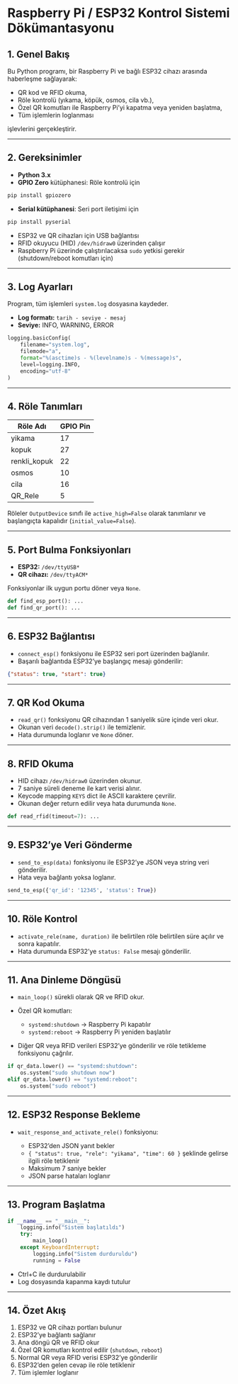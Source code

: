 # Raspberry Pi / ESP32 Kontrol Sistemi Dökümantasyonu

## 1. Genel Bakış

Bu Python programı, bir Raspberry Pi ve bağlı ESP32 cihazı arasında haberleşme sağlayarak:

* QR kod ve RFID okuma,
* Röle kontrolü (yıkama, köpük, osmos, cila vb.),
* Özel QR komutları ile Raspberry Pi’yi kapatma veya yeniden başlatma,
* Tüm işlemlerin loglanması

işlevlerini gerçekleştirir.

---

## 2. Gereksinimler

* **Python 3.x**
* **GPIO Zero** kütüphanesi: Röle kontrolü için

```bash
pip install gpiozero
```

* **Serial kütüphanesi**: Seri port iletişimi için

```bash
pip install pyserial
```

* ESP32 ve QR cihazları için USB bağlantısı
* RFID okuyucu (HID) `/dev/hidraw0` üzerinden çalışır
* Raspberry Pi üzerinde çalıştırılacaksa `sudo` yetkisi gerekir (shutdown/reboot komutları için)

---

## 3. Log Ayarları

Program, tüm işlemleri `system.log` dosyasına kaydeder.

* **Log formatı:** `tarih - seviye - mesaj`
* **Seviye:** INFO, WARNING, ERROR

```python
logging.basicConfig(
    filename="system.log",
    filemode="a",
    format="%(asctime)s - %(levelname)s - %(message)s",
    level=logging.INFO,
    encoding="utf-8"
)
```

---

## 4. Röle Tanımları

| Röle Adı     | GPIO Pin |
| ------------ | -------- |
| yikama       | 17       |
| kopuk        | 27       |
| renkli_kopuk | 22       |
| osmos        | 10       |
| cila         | 16       |
| QR_Rele      | 5        |

Röleler `OutputDevice` sınıfı ile `active_high=False` olarak tanımlanır ve başlangıçta kapalıdır (`initial_value=False`).

---

## 5. Port Bulma Fonksiyonları

* **ESP32:** `/dev/ttyUSB*`
* **QR cihazı:** `/dev/ttyACM*`

Fonksiyonlar ilk uygun portu döner veya `None`.

```python
def find_esp_port(): ...
def find_qr_port(): ...
```

---

## 6. ESP32 Bağlantısı

* `connect_esp()` fonksiyonu ile ESP32 seri port üzerinden bağlanılır.
* Başarılı bağlantıda ESP32’ye başlangıç mesajı gönderilir:

```json
{"status": true, "start": true}
```

---

## 7. QR Kod Okuma

* `read_qr()` fonksiyonu QR cihazından 1 saniyelik süre içinde veri okur.
* Okunan veri `decode().strip()` ile temizlenir.
* Hata durumunda loglanır ve `None` döner.

---

## 8. RFID Okuma

* HID cihazı `/dev/hidraw0` üzerinden okunur.
* 7 saniye süreli deneme ile kart verisi alınır.
* Keycode mapping `KEYS` dict ile ASCII karaktere çevrilir.
* Okunan değer return edilir veya hata durumunda `None`.

```python
def read_rfid(timeout=7): ...
```

---

## 9. ESP32’ye Veri Gönderme

* `send_to_esp(data)` fonksiyonu ile ESP32’ye JSON veya string veri gönderilir.
* Hata veya bağlantı yoksa loglanır.

```python
send_to_esp({'qr_id': '12345', 'status': True})
```

---

## 10. Röle Kontrol

* `activate_rele(name, duration)` ile belirtilen röle belirtilen süre açılır ve sonra kapatılır.
* Hata durumunda ESP32’ye `status: False` mesajı gönderilir.

---

## 11. Ana Dinleme Döngüsü

* `main_loop()` sürekli olarak QR ve RFID okur.
* Özel QR komutları:

  * `systemd:shutdown` → Raspberry Pi kapatılır
  * `systemd:reboot` → Raspberry Pi yeniden başlatılır
* Diğer QR veya RFID verileri ESP32’ye gönderilir ve röle tetikleme fonksiyonu çağrılır.

```python
if qr_data.lower() == "systemd:shutdown":
    os.system("sudo shutdown now")
elif qr_data.lower() == "systemd:reboot":
    os.system("sudo reboot")
```

---

## 12. ESP32 Response Bekleme

* `wait_response_and_activate_rele()` fonksiyonu:

  * ESP32’den JSON yanıt bekler
  * `{ "status": true, "rele": "yikama", "time": 60 }` şeklinde gelirse ilgili röle tetiklenir
  * Maksimum 7 saniye bekler
  * JSON parse hataları loglanır

---

## 13. Program Başlatma

```python
if __name__ == "__main__":
    logging.info("Sistem başlatıldı")
    try:
        main_loop()
    except KeyboardInterrupt:
        logging.info("Sistem durduruldu")
        running = False
```

* Ctrl+C ile durdurulabilir
* Log dosyasında kapanma kaydı tutulur

---

## 14. Özet Akış

1. ESP32 ve QR cihazı portları bulunur
2. ESP32’ye bağlantı sağlanır
3. Ana döngü QR ve RFID okur
4. Özel QR komutları kontrol edilir (`shutdown`, `reboot`)
5. Normal QR veya RFID verisi ESP32’ye gönderilir
6. ESP32’den gelen cevap ile röle tetiklenir
7. Tüm işlemler loglanır
